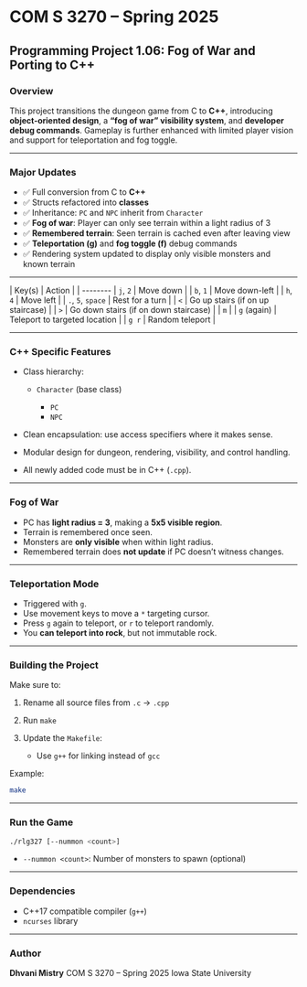 # COM S 3270 – Spring 2025

## Programming Project 1.06: Fog of War and Porting to C++

### Overview

This project transitions the dungeon game from C to **C++**, introducing **object-oriented design**, a **“fog of war” visibility system**, and **developer debug commands**. Gameplay is further enhanced with limited player vision and support for teleportation and fog toggle.

---

### Major Updates

* ✅ Full conversion from C to **C++**
* ✅ Structs refactored into **classes**
* ✅ Inheritance: `PC` and `NPC` inherit from `Character`
* ✅ **Fog of war**: Player can only see terrain within a light radius of 3
* ✅ **Remembered terrain**: Seen terrain is cached even after leaving view
* ✅ **Teleportation (g)** and **fog toggle (f)** debug commands
* ✅ Rendering system updated to display only visible monsters and known terrain

---

| Key(s)            | Action                                    |
| --------
| `j`, `2`          | Move down                                 |
| `b`, `1`          | Move down-left                            |
| `h`, `4`          | Move left                                 |
| `.`, `5`, `space` | Rest for a turn                           |
| `<`               | Go up stairs (if on up staircase)         |
| `>`               | Go down stairs (if on down staircase)     |
| `m`               | 
| `g` (again)       | Teleport to targeted location             |
| `g r`             | Random teleport                           |

---

### C++ Specific Features

* Class hierarchy:

  * `Character` (base class)

    * `PC`
    * `NPC`
* Clean encapsulation: use access specifiers where it makes sense.
* Modular design for dungeon, rendering, visibility, and control handling.
* All newly added code must be in C++ (`.cpp`).

---

### Fog of War

* PC has **light radius = 3**, making a **5x5 visible region**.
* Terrain is remembered once seen.
* Monsters are **only visible** when within light radius.
* Remembered terrain does **not update** if PC doesn’t witness changes.

---

### Teleportation Mode

* Triggered with `g`.
* Use movement keys to move a `*` targeting cursor.
* Press `g` again to teleport, or `r` to teleport randomly.
* You **can teleport into rock**, but not immutable rock.

---

### Building the Project

Make sure to:

1. Rename all source files from `.c` → `.cpp`
2. Run `make`
3. Update the `Makefile`:

   * Use `g++` for linking instead of `gcc`

Example:

```bash
make
```

---

### Run the Game

```bash
./rlg327 [--nummon <count>]
```

* `--nummon <count>`: Number of monsters to spawn (optional)
---

### Dependencies

* C++17 compatible compiler (`g++`)
* `ncurses` library

---

### Author

**Dhvani Mistry**
COM S 3270 – Spring 2025
Iowa State University
